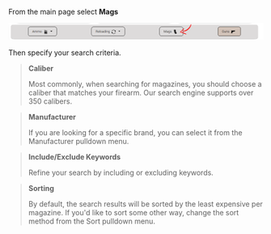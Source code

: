 <!-- TITLE: Searching Magazines -->
<!-- SUBTITLE: How to search for mags at AmmoSeek.com -->

From the main page select **Mags**

![Searchmagazines](/uploads/searchmagazines.png "Searchmagazines")

Then specify your search criteria.

> **Caliber**
> 
> Most commonly, when searching for magazines, you should choose a caliber that matches your firearm. Our search engine supports over 350 calibers.

> **Manufacturer**
> 
> If you are looking for a specific brand, you can select it from the Manufacturer pulldown menu.

> **Include/Exclude Keywords**
> 
> Refine your search by including or excluding keywords.

> **Sorting**
> 
> By default, the search results will be sorted by the least expensive per magazine. If you'd like to sort some other way, change the sort method from the Sort pulldown menu.